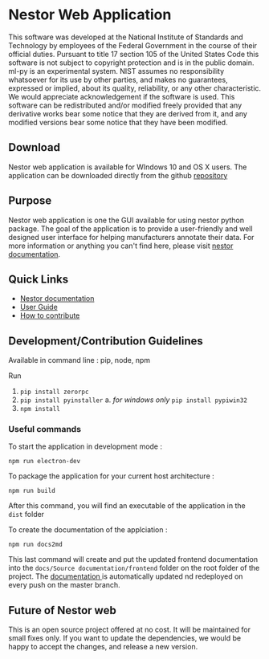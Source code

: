 # Nestor Web Application

This software was developed at the National Institute of Standards and
Technology by employees of the Federal Government in the course of their
official duties. Pursuant to title 17 section 105 of the United States
Code this software is not subject to copyright protection and is in the
public domain. ml-py is an experimental system. NIST assumes no
responsibility whatsoever for its use by other parties, and makes no
guarantees, expressed or implied, about its quality, reliability, or any
other characteristic. We would appreciate acknowledgement if the
software is used. This software can be redistributed and/or modified
freely provided that any derivative works bear some notice that they are
derived from it, and any modified versions bear some notice that they
have been modified.

## Download
Nestor web application is available for WIndows 10 and OS X users. The application can be downloaded directly from the github [repository](https://gitlab.nist.gov/gitlab/kea/nestor-suite/nestor/-/releases)

## Purpose
Nestor web application is one the GUI available for using nestor python package. The goal of the application is to provide a user-friendly and well designed user interface for helping manufacturers annotate their data. For more information or anything you can't find here, please visit [nestor documentation](https://kea.ipages.nist.gov/nestor-suite/nestor/).


## Quick Links

- [Nestor documentation](https://kea.ipages.nist.gov/nestor-suite/nestor/)
- [User Guide](docs/getting-started/USERGUIDE.md)
- [How to contribute](docs/getting-started/CONTRIBUTING.md)


## Development/Contribution Guidelines

Available in command line : pip, node, npm

Run

1. `pip install zerorpc`
2. `pip install pyinstaller`
    a.  *for windows only* `pip install pypiwin32`
3. `npm install`


### Useful commands 

To start the application in development mode :

`npm run electron-dev`

To package the application for your current host architecture : 

`npm run build`

After this command, you will find an executable of the application in the `dist` folder

To create the documentation of the applciation :

`npm run docs2md`

This last command will create and put the updated frontend documentation into the `docs/Source documentation/frontend` folder on the root folder of the project. 
The [documentation ](https://kea.ipages.nist.gov/nestor-suite/nestor-web/) is automatically updated nd redeployed on every push on the master branch.

## Future of Nestor web
This is an open source project offered at no cost. It will be maintained for small fixes only. If you want to update the dependencies, we would be happy to accept the changes, and release a new version. 
